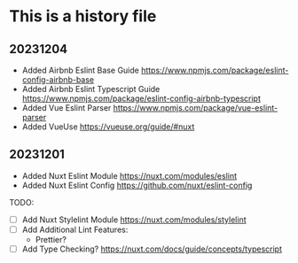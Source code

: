 # This is a history file

## 20231204

- Added Airbnb Eslint Base Guide <https://www.npmjs.com/package/eslint-config-airbnb-base>
- Added Airbnb Eslint Typescript Guide <https://www.npmjs.com/package/eslint-config-airbnb-typescript>
- Added Vue Eslint Parser <https://www.npmjs.com/package/vue-eslint-parser>
- Added VueUse <https://vueuse.org/guide/#nuxt>

## 20231201

- Added Nuxt Eslint Module <https://nuxt.com/modules/eslint>
- Added Nuxt Eslint Config <https://github.com/nuxt/eslint-config>

TODO:

- [ ] Add Nuxt Stylelint Module <https://nuxt.com/modules/stylelint>
- [ ] Add Additional Lint Features:
  - Prettier?
- [ ] Add Type Checking? <https://nuxt.com/docs/guide/concepts/typescript>
